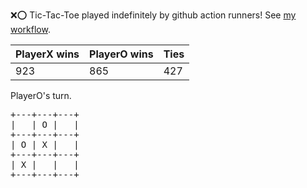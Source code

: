 :x::o: Tic-Tac-Toe played indefinitely by github action runners! See [my workflow](.github/workflows/play.yaml).

|PlayerX wins|PlayerO wins|Ties|
|-|-|-|
|923|865|427|

PlayerO's turn.

<pre>
+---+---+---+
|   | O |   |
+---+---+---+
| O | X |   |
+---+---+---+
| X |   |   |
+---+---+---+
</pre>